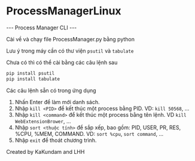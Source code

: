 # ProcessManagerLinux


--- Process Manager CLI ---

Cài về và chạy file ProcessManager.py bằng python


Lưu ý trong máy cần có thư viện `psutil` và `tabulate`

Chưa có thì có thể cài bằng các câu lệnh sau

```bash
pip install psutil
pip install tabulate
```

Các câu lệnh sẵn có trong ứng dụng



1. Nhấn Enter để làm mới danh sách.
2. Nhập `kill <PID>` để kết thúc một process bằng PID. VD: `kill 50568`, ...
3. Nhập `kill <command>` để kết thúc một process bằng tên lệnh. VD `kill WebExtensionBrower`, ...
4. Nhập `sort <thuộc tính>` để sắp xếp, bao gồm: PID, USER, PR, RES, %CPU, %MEM, COMMAND. VD: `sort %cpu`, `sort command`, ...
5. Nhập `exit` để thoát chương trình.



Created by KaKundam and LHH
